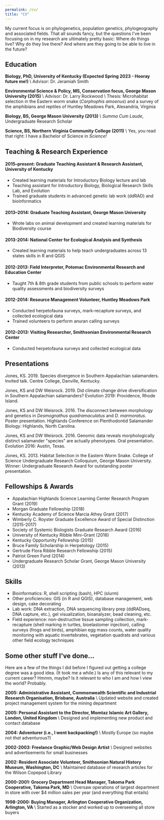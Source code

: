 ```yaml
---
permalink: /cv/
title: "CV"
---
```


My current focus is on phylogenetics, population genetics, phylogeography and associated fields. That all sounds fancy, but the questions I've been focusing on in my research are ultimately pretty basic: Where do things live? Why do they live there? And where are they going to be able to live in the future? 

## Education

**Biology, PhD, University of Kentucky (Expected Spring 2023 - Hooray future me!)** \\
Advisor: Dr. Jeramiah Smith

**Environmental Science & Policy, MS, Conservation focus, George Mason University (2015)** \\
Advisor: Dr. Larry Rockwood \\
Thesis: Microhabitat selection in the Eastern worm snake (*Carphophis amoenus*) and a survey of the amphibians and reptiles of Huntley Meadows Park, Alexandria, Virginia

**Biology, BS, George Mason University (2013)** \\
*Summa Cum Laude*, Undergraduate Research Scholar

**Science, BS, Northern Virginia Community College (2011)** \\
Yes, you read that right: I have a Bachelor of Science in *Science!*

## Teaching & Research Experience

#### 2015–present: Graduate Teaching Assistant & Research Assistant, University of Kentucky
- Created learning materials for Introductory Biology lecture and lab 
- Teaching assistant for Introductory Biology, Biological Research Skills Lab, and Evolution
- Trained graduate students in advanced genetic lab work (ddRAD) and bioinformatics

#### 2013–2014: Graduate Teaching Assistant, George Mason University
- Wrote labs on animal development and created learning materials for Biodiversity course

#### 2013-2014: National Center for Ecological Analysis and Synthesis
- Created learning materials to help teach undergraduates across 13 states skills in R and QGIS

#### 2012-2013: Field Interpreter, Potomac Environmental Research and Education Center
- Taught 7th & 8th grade students from public schools to perform water quality assessments and biodiversity surveys

#### 2012-2014: Resource Management Volunteer, Huntley Meadows Park
- Conducted herpetofauna surveys, mark-recapture surveys, and collected ecological data
- Trained volunteers to perform anuran calling surveys

#### 2012–2013: Visiting Researcher, Smithsonian Environmental Research Center
- Conducted herpetofauna surveys and collected ecological data


## Presentations

Jones, KS. 2019. Species divergence in Southern Appalachian salamanders. Invited talk. Centre College, Danville, Kentucky.

Jones, KS and DW Weisrock. 2019. Did climate change drive diversification in Southern Appalachian 	salamanders? Evolution 2019: Providence, Rhode Island.

Jones, KS and DW Weisrock. 2016. The disconnect between morphology and genetics in *Desmognathus quadramaculatus* and *D. marmoratus*. Poster presentation. Highlands Conference on Plenthodontid Salamander Biology: Highlands, North Carolina.

Jones, KS and DW Weisrock. 2016. Genomic data reveals morphologically distinct salamander "species" are actually phenotypes. Oral presentation. Evolution 2016: Austin, Texas.

Jones, KS. 2013. Habitat Selection in the Eastern Worm Snake. College of Science Undergraduate Research Colloquium, George Mason University. Winner: Undergraduate Research Award for outstanding poster presentation.


## Fellowships & Awards

- Appalachian Highlands Science Learning Center Research Program Grant (2019)
- Morgan Graduate Fellowship (2018)
- Kentucky Academy of Science Marcia Athey Grant (2017)
- Wimberly C. Royster Graduate Excellence Award of Special Distinction (2015-2017)
- Society of Systemic Biologists Graduate Research Award (2016)
- University of Kentucky Ribble Mini-Grant (2016)
- Kentucky Opportunity Fellowship (2015)
- Bruce Family Scholarship in Herpetology (2015)
- Gertrude Flora Ribble Research Fellowship (2015)	
- Patriot Green Fund (2014)
- Undergraduate Research Scholar Grant, George Mason University (2013)

## Skills

- Bioinformatics: R, shell scripting (bash), HPC (slurm)
- Other proficiencies: GIS (in R and QGIS), database management, web design, cake decorating
- Lab work: DNA extraction, DNA sequencing library prep (ddRADseq, DNA capture, etc.), gel visualization, bioanalyzer, bead cleaning, etc.
- Field experience: non-destructive tissue sampling collection, mark-recapture (shell marking in turtles, bioelastomer injection), calling surveys (frogs and birds), amphibian egg mass counts, water quality monitoring with aquatic invertebrates, vegetation quadrats and various other field ecology techniques

## Some other stuff I've done...

Here are a few of the things I did before I figured out getting a college degree was a good idea. (It took me a while.) Is any of this relevant to my current career? Hmmm, maybe? Is it relevant to who I am and how I view the world? Probably.

**2005: Administrative Assistant, Commonwealth Scientific and Industrial Research Organisation, Brisbane, Australia**  \\
Updated website and created project management system for the mining department

**2005: Personal Assistant to the Director, Momtaz Islamic Art Gallery, London, United Kingdom** \\
Designed and implementing new product and contact database

**2004: Adventurer (i.e., I went backpacking!)**  \\
Mostly Europe (so maybe not *that* adventurous?)

**2002-2003: Freelance Graphic/Web Design Artist**  \\
Designed websites and advertisements for small businesses

**2002: Resident Associate Volunteer, Smithsonian Natural History Museum, Washington, DC**  \\
Maintained database of research articles for the Wilson Copepod Library 

**2000-2001: Grocery Department Head Manager, Takoma Park Cooperative, Takoma Park, MD**  \\
Oversaw operations of largest department in store with over $4 million sales per year (and everything that entails)

**1998-2000: Buying Manager, Arlington Cooperative Organization, Arlington, VA**  \\
Started as a stocker and worked up to overseeing all store buyers



